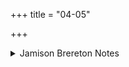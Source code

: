 +++
title = "04-05"

+++

<details><summary>Jamison Brereton Notes</summary>

Both vss. open with táṃ tvā, echoing yáṃ tvā beginning vs. 2.
</details>
